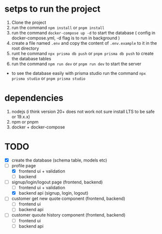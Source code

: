 # setps to run the project
1. Clone the project
2. run the command `npm install` or `pnpm install`
3. run the command `docker-compose up -d` to start the database ( config in docker-compose.yml, -d flag is to run in background )
4. create a file named `.env` and copy the content of `.env.example` to it in the root directory
5. runt he command `npx prisma db push` or `pnpm prisma db push` to create the database tables
6. run the command `npm run dev` or `pnpm run dev` to start the server

- to see the database easily with prisma studio run the command `npx prisma studio` or `pnpm prisma studio`

# dependencies
1. nodejs (i think version 20+ does not work not sure install LTS to be safe or 19.x.x)
2. npm or pnpm
3. docker + docker-compose


# TODO
- [x] create the database (schema table, models etc)
- [ ] profile page
  - [x] frontend ui + validation
  - [ ] backend 
- [ ] signup/login/logout page (frontend, backend)
  - [ ] frontend ui + validation
  - [x] backend api (signup, login, logout)
- [ ] customer get new quote component (frontend, backend)
  - [ ] frontend ui 
  - [ ] backend api
- [ ] customer quoute history component (frontend, backend)
  - [ ] frontend ui
  - [ ] backend api